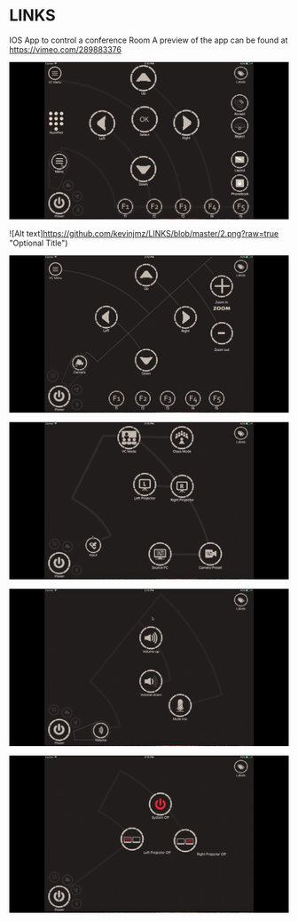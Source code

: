 # LINKS
IOS App to control a conference Room
A preview of the app can be found at https://vimeo.com/289883376

![Alt text](https://github.com/kevinjmz/LINKS/blob/master/1.png?raw=true "Optional Title")

![Alt text]https://github.com/kevinjmz/LINKS/blob/master/2.png?raw=true "Optional Title")

![Alt text](https://github.com/kevinjmz/LINKS/blob/master/3.png?raw=true "Optional Title")

![Alt text](https://github.com/kevinjmz/LINKS/blob/master/4.png?raw=true "Optional Title")

![Alt text](https://github.com/kevinjmz/LINKS/blob/master/5.png?raw=true "Optional Title")

![Alt text](https://github.com/kevinjmz/LINKS/blob/master/6.png?raw=true "Optional Title")
